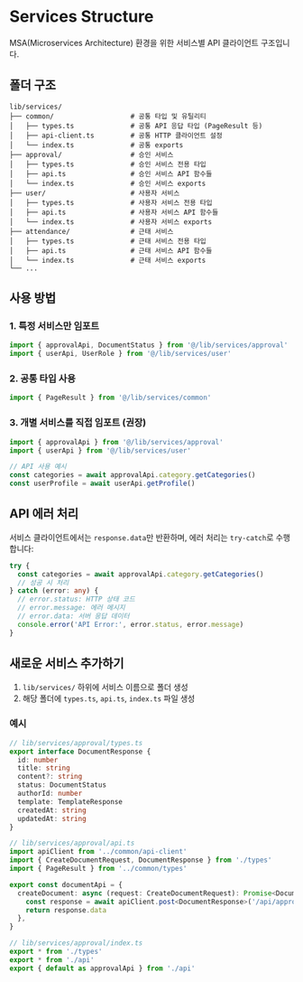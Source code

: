 # Services Structure

MSA(Microservices Architecture) 환경을 위한 서비스별 API 클라이언트 구조입니다.

## 폴더 구조

```
lib/services/
├── common/                   # 공통 타입 및 유틸리티
│   ├── types.ts              # 공통 API 응답 타입 (PageResult 등)
│   ├── api-client.ts         # 공통 HTTP 클라이언트 설정
│   └── index.ts              # 공통 exports
├── approval/                 # 승인 서비스
│   ├── types.ts              # 승인 서비스 전용 타입
│   ├── api.ts                # 승인 서비스 API 함수들
│   └── index.ts              # 승인 서비스 exports
├── user/                     # 사용자 서비스
│   ├── types.ts              # 사용자 서비스 전용 타입
│   ├── api.ts                # 사용자 서비스 API 함수들
│   └── index.ts              # 사용자 서비스 exports
├── attendance/               # 근태 서비스
│   ├── types.ts              # 근태 서비스 전용 타입
│   ├── api.ts                # 근태 서비스 API 함수들
│   └── index.ts              # 근태 서비스 exports
└── ...
```

## 사용 방법

### 1. 특정 서비스만 임포트
```typescript
import { approvalApi, DocumentStatus } from '@/lib/services/approval'
import { userApi, UserRole } from '@/lib/services/user'
```

### 2. 공통 타입 사용
```typescript
import { PageResult } from '@/lib/services/common'
```

### 3. 개별 서비스를 직접 임포트 (권장)
```typescript
import { approvalApi } from '@/lib/services/approval'
import { userApi } from '@/lib/services/user'

// API 사용 예시
const categories = await approvalApi.category.getCategories()
const userProfile = await userApi.getProfile()
```

## API 에러 처리

서비스 클라이언트에서는 `response.data`만 반환하며, 에러 처리는 `try-catch`로 수행합니다:

```typescript
try {
  const categories = await approvalApi.category.getCategories()
  // 성공 시 처리
} catch (error: any) {
  // error.status: HTTP 상태 코드
  // error.message: 에러 메시지
  // error.data: 서버 응답 데이터
  console.error('API Error:', error.status, error.message)
}
```

## 새로운 서비스 추가하기

1. `lib/services/` 하위에 서비스 이름으로 폴더 생성
2. 해당 폴더에 `types.ts`, `api.ts`, `index.ts` 파일 생성

### 예시

```typescript
// lib/services/approval/types.ts
export interface DocumentResponse {
  id: number
  title: string
  content?: string
  status: DocumentStatus
  authorId: number
  template: TemplateResponse
  createdAt: string
  updatedAt: string
}

// lib/services/approval/api.ts
import apiClient from '../common/api-client'
import { CreateDocumentRequest, DocumentResponse } from './types'
import { PageResult } from '../common/types'

export const documentApi = {
  createDocument: async (request: CreateDocumentRequest): Promise<DocumentResponse> => {
    const response = await apiClient.post<DocumentResponse>('/api/approval/documents', request)
    return response.data
  },
}

// lib/services/approval/index.ts
export * from './types'
export * from './api'
export { default as approvalApi } from './api'
```
